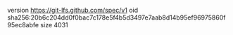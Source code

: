 version https://git-lfs.github.com/spec/v1
oid sha256:20b6c204dd0f0bac7c178e5f4b5d3497e7aab8d14b95ef96975860f95ec8abfe
size 4031
